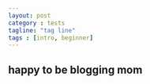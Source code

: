 ```yaml
---
layout: post
category : tests
tagline: "tag line"
tags : [intro, beginner]
--- 
```

## happy to be blogging mom
